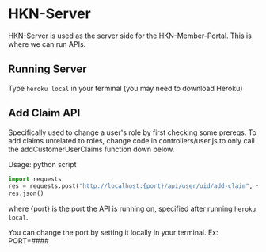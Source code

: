 # HKN-Server

HKN-Server is used as the server side for the HKN-Member-Portal. 
This is where we can run APIs.

## Running Server

Type `heroku local` in your terminal (you may need to download Heroku)

## Add Claim API

Specifically used to change a user's role by first checking some prereqs. 
To add claims unrelated to roles, change code in controllers/user.js to only 
call the addCustomerUserClaims function down below.

Usage: python script
```python
import requests
res = requests.post("http://localhost:{port}/api/user/uid/add-claim", {"token": "", "email": "", "role": ""})
res.json()
```
where {port} is the port the API is running on, specified after running `heroku local`.

You can change the port by setting it locally in your terminal. Ex: PORT=####